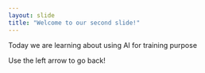```yaml
---
layout: slide
title: "Welcome to our second slide!"
---
```

Today we are learning about using AI for training purpose

Use the left arrow to go back!
